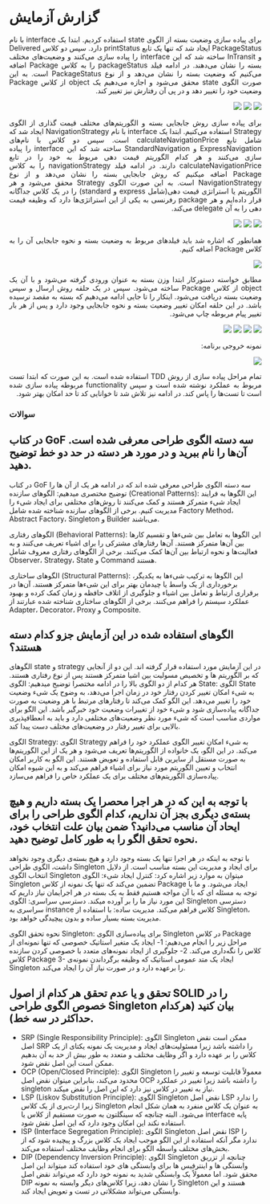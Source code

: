 # گزارش آزمایش
<div dir="rtl" align="justify">
    

برای پیاده سازی وضعیت بسته از الگوی state استفاده کردیم. ابتدا یک interface با نام PackageStatus ایجاد شد که تنها یک تابع printStatus دارد. سپس دو کلاس Delivered و InTransit ساخته شد که این interface را پیاده سازی می‌کنند و وضعیت‌های مختلف بسته را نشان می‌دهند. در ادامه فیلد packageStatus را به کلاس Package اضافه می‌کنیم که وضعیت بسته را نشان می‌دهد و از نوع PackageStatus است. به این صورت الگوی state محقق می‌شود و اجازه می‌دهیم یک object از کلاس Package وضعیت خود را تغییر دهد و در پی آن رفتارش نیز تغییر کند.

<img src="./images/1.png" />
<img src="./images/2.png" />
<img src="./images/3.png" />

برای پیاده سازی روش جابجایی بسته و الگوریتم‌های مختلف قیمت گذاری از الگوی Strategy استفاده می‌کنیم. ابتدا یک interface با نام NavigationStrategy ایجاد شد که شامل تابع calculateNavigationPrice است. سپس دو کلاس با نام‌های ExpressNavigation و StandardNavigation ساخته شد که این interface را پیاده سازی می‌کنند و هر کدام الگوریتم قیمت دهی مربوط به خود را در تابع calculateNavigationPrice دارند. در ادامه فیلد navigationStrategy را به کلاس Package اضافه میکنیم که روش جابجایی بسته را نشان می‌دهد و از نوع NavigationStrategy است. به این صورت الگوی Strategy محقق می‌شود و هر الگوریتم یا استراتژی قیمت دهی(شامل express و standard) را در یک کلاس جداگانه قرار داده‌ایم و هر package رفرنسی به یکی از این استراتژی‌ها دارد که وظیفه قیمت دهی را به آن delegate می‌کند.

<img src="./images/4.png" />
<img src="./images/5.png" />
<img src="./images/6.png" />

همانطور که اشاره شد باید فیلدهای مربوط به وضعیت بسته و نحوه جابجایی آن را به کلاس Package اضافه کنیم.

<img src="./images/7.png" />

مطابق خواسته دستورکار ابتدا وزن بسته به عنوان ورودی گرفته می‌شود و با آن یک object از کلاس Package ساخته می‌شود. سپس در یک حلقه روش ارسال و سپس وضعیت بسته دریافت می‌شود. اینکار را تا جایی ادامه می‌دهیم که بسته به مقصد نرسیده باشد. در این حلقه امکان تغییر وضعیت بسته و نحوه جابجایی وجود دارد و پس از هر بار تغییر پیام مربوطه چاپ می‌شود.

<img src="./images/8.png" />
<img src="./images/9.png" />
<img src="./images/10.png" />
<img src="./images/11.png" />

نمونه‌ خروجی برنامه:

<img src="./images/12.png" />

تمام مراحل پیاده سازی از روش TDD استفاده شده است. به این صورت که ابتدا تست مربوط به عملکرد نوشته شده است و سپس functionality مربوطه پیاده سازی شده است تا تست‌ها را پاس کند. در ادامه نیز تلاش شد تا خوانایی کد تا حد امکان بهتر شود.

</div>

### سوالات
## در کتاب GoF سه دسته الگوی طراحی معرفی شده است. آن‌ها را نام ببرید و در مورد هر دسته در حد دو خط توضیح دهید.
در کتاب GoF سه دسته الگوی طراحی معرفی شده اند که در ادامه هر یک از آن ها را توضیح مختصری میدهیم:
الگوهای سازنده (Creational Patterns):
این الگوها به فرایند ایجاد شیء متمرکز هستند و کمک می‌کنند تا روش‌های مختلفی برای ایجاد شیء را مدیریت کنیم. برخی از الگوهای سازنده شناخته شده شامل Factory Method، Abstract Factory، Singleton و Builder می‌باشند.

الگوهای رفتاری (Behavioral Patterns):
این الگوها به تعامل بین شیء‌ها و تقسیم کارها بین آن‌ها متمرکز هستند. آن‌ها رفتارهای مشترکی را برای اشیاء تعریف می‌کنند و به فعالیت‌ها و نحوه ارتباط بین آن‌ها کمک می‌کنند. برخی از الگوهای رفتاری معروف شامل Observer، Strategy، State و Command هستند.

الگوهای ساختاری (Structural Patterns):
این الگوها به ترکیب شیء‌ها به یکدیگر، برخورداری از یک واسط یا چیدمان بهتر برای این شیء‌ها متمرکز هستند. آن‌ها در برقراری ارتباط و تعامل بین اشیاء و جلوگیری از اتلاف حافظه و زمان کمک کرده و بهبود عملکرد سیستم را فراهم می‌کنند. برخی از الگوهای ساختاری شناخته شده عبارتند از Adapter، Decorator، Proxy و Composite.
## الگوهای استفاده شده در این آزمایش جزو کدام دسته هستند؟
الگوهای state و strategy در این آزمایش مورد استفاده قرار گرفته اند.
این دو از آنجایی که بر الگوریتم ها و تخصیص مسولیت بین اشیا متمرکز هستند پس از نوع رفتاری هستند.
هر کدام از دو الگوی بالا را در ادامه مختصرا توضیح میدهیم:
الگوی State:
الگوی State به شیء امکان تغییر کردن رفتار خود در زمان اجرا می‌دهد، به وضوح یک شیء وضعیت خود را تغییر می‌دهد. این الگو کمک می‌کند تا رفتارهای مرتبط با هر وضعیت به صورت جداگانه پیاده‌سازی شود و شیء خود از تغییرات وضعیت خود خبرگیر باشد. این الگو برای مواردی مناسب است که شیء مورد نظر وضعیت‌های مختلفی دارد و باید به انعطافپذیری بالایی برای تغییر رفتار در وضعیت‌های مختلف دست پیدا کند.

الگوی Strategy:
الگوی Strategy به شیء امکان تغییر الگوی عملکرد خود را فراهم می‌کند. در این الگو، یک خانواده از الگوریتم‌ها تعریف می‌شود و هر یک از این الگوریتم‌ها به صورت مستقل از سایرین قابل استفاده و تعویض هستند. این الگو به کاربر امکان انتخاب و تعیین الگوریتم مورد نیاز برای اشیاء فراهم می‌کند و به این شیوه امکان پیاده‌سازی الگوریتم‌های مختلف برای یک عملکرد خاص را فراهم می‌سازد.


##  با توجه به این که در هر اجرا محصرا یک بسته داریم و هیچ بسته‌ی دیگری بجز آن نداریم، کدام الگوی طراحی را برای ایحاد آن مناسب می‌دانید؟ ضمن بیان علت انتخاب خود، نحوه تحقق الگو را به طور کامل توضیح دهید.
با توجه به اینکه در هر اجرا تنها یک بسته وجود دارد و هیچ بسته‌ی دیگری وجود نخواهد داشت، الگوی طراحی Singleton برای ایجاد و مدیریت این بسته مناسب است. 
از دلایل انتخاب الگوی Singleton میتوان به موارد زیر اشاره کرد:
کنترل ایجاد شیء: الگوی Singleton تضمین می‌کند که تنها یک نمونه از کلاس Package ایجاد می‌شود. و ما با توجه به مسئله ای که با آن مواجه هستیم فقط به یک بسته در هر اجرایمان نیاز داریم که این مورد نیاز ما را بر آورده میکند.
دسترسی سراسری: الگوی Singleton دسترسی سراسری به instance کلاس فراهم می‌کند. 
مدیریت ساده: با استفاده از Singleton، مدیریت بسته بسیار ساده و بدون پیچیدگی خواهد بود.

نحوه تحقق الگوی Singleton:
برای پیاده‌سازی الگوی Singleton در کلاس Package مراحل زیر را انجام می‌دهیم:
1- ایجاد یک متغیر استاتیک خصوصی که تنها نمونه‌ای از کلاس را نگه‌داری می‌کند.
2- جلوگیری از ایجاد نمونه‌های متعدد با خصوصی کردن سازنده کلاس Package 
3- ایجاد یک متد عمومی استاتیک که وظیفه برگرداندن نمونه‌ی Singleton را برعهده دارد و در صورت نیاز آن را ایجاد می‌کند.


## تحقق و یا عدم تحقق هر کدام از اصول SOLID را در خصوص الگوی طراحی Singleton بیان کنید (هرکدام حداکثر در سه خط).
- SRP (Single Responsibility Principle): الگوی Singleton ممکن است نقض اصل SRP را داشته باشد زیرا مسئولیت‌های ایجاد و مدیریت یک نمونه یکتای از یک کلاس را بر عهده دارد و اگر وظایف مختلف و متعدد به طور بیش از حد به آن بدهیم ممکن است این اصل نقض شود.
- OCP (Open/Closed Principle): الگوی Singleton معمولاً قابلیت توسعه و تغییر را محدود می‌کند، بنابراین میتوان نقض اصل OCP را داشته باشد زیرا تغییر در عملکرد singleton نیاز به تغییر در کلاس نیز دارد که این اصل را نقض میکند.
- LSP (Liskov Substitution Principle): الگوی Singleton نقض اصل LSP را ندارد زیرا ارث‌بری از یک کلاس Singleton به عنوان یک کلاس منفرد به همان شکل انجام می‌شود. البته چنانچه که سینگلتون به صورت مستقیم از کلاس یا interface پایه استفاده نکند این امکان وجود دارد که این اصل نقش شود.
- ISP (Interface Segregation Principle): الگوی Singleton نقض اصل ISP را ندارد مگر آنکه استفاده از این الگو موجب ایجاد یک کلاس بزرگ و پیچیده شود که از بخش‌های مختلف واسطه الگو برای انجام وظایف مختلف استفاده می‌کند.
- DIP (Dependency Inversion Principle): الگوی Singleton چنانچه از تزریق وابستگی ها و اینترفیس ها برای وابستگی های خود استفاده کند میتواند این اصل محقق شود. اما معمولاً یک وابستگی شدید به نمونه خود دارد که می‌تواند نقض اصل DIP را نشان دهد، زیرا کلاس‌های دیگر وابسته به نمونه Singleton هستند و این وابستگی می‌تواند مشکلاتی در تست و تعویض ایجاد کند.

